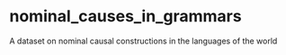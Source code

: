 # nominal_causes_in_grammars
A dataset on nominal causal constructions in the languages of the world
